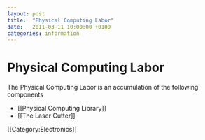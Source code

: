 ```yaml
---
layout: post
title:  "Physical Computing Labor"
date:   2011-03-11 10:00:00 +0100
categories: information
---
```


# Physical Computing Labor

The Physical Computing Labor is an accumulation of the following components

* [[Physical Computing Library]]
* [[The Laser Cutter]]

[[Category:Electronics]]


